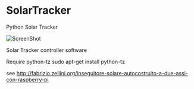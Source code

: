 # SolarTracker
Python Solar Tracker

![ScreenShot](http://fabrizio.zellini.org/wp-content/uploads/2014/12/P1030978-e1418037319345-239x300.jpg)

Solar Tracker controller software 

Require python-tz
sudo apt-get install python-tz

see http://fabrizio.zellini.org/inseguitore-solare-autocostruito-a-due-assi-con-raspberry-pi
